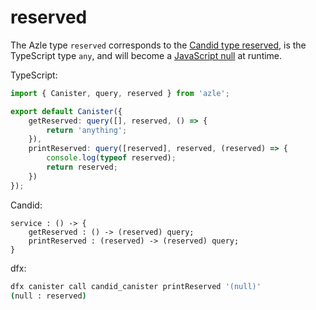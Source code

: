 # reserved

The Azle type `reserved` corresponds to the [Candid type reserved](https://internetcomputer.org/docs/current/references/candid-ref#type-reserved), is the TypeScript type `any`, and will become a [JavaScript null](https://developer.mozilla.org/en-US/docs/Web/JavaScript/Reference/Operators/null) at runtime.

TypeScript:

```typescript
import { Canister, query, reserved } from 'azle';

export default Canister({
    getReserved: query([], reserved, () => {
        return 'anything';
    }),
    printReserved: query([reserved], reserved, (reserved) => {
        console.log(typeof reserved);
        return reserved;
    })
});
```

Candid:

```
service : () -> {
    getReserved : () -> (reserved) query;
    printReserved : (reserved) -> (reserved) query;
}
```

dfx:

```bash
dfx canister call candid_canister printReserved '(null)'
(null : reserved)
```
